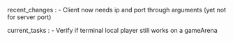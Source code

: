 recent_changes :
    - Client now needs ip and port through arguments (yet not for server port)

current_tasks :
    - Verify if terminal local player still works on a gameArena
